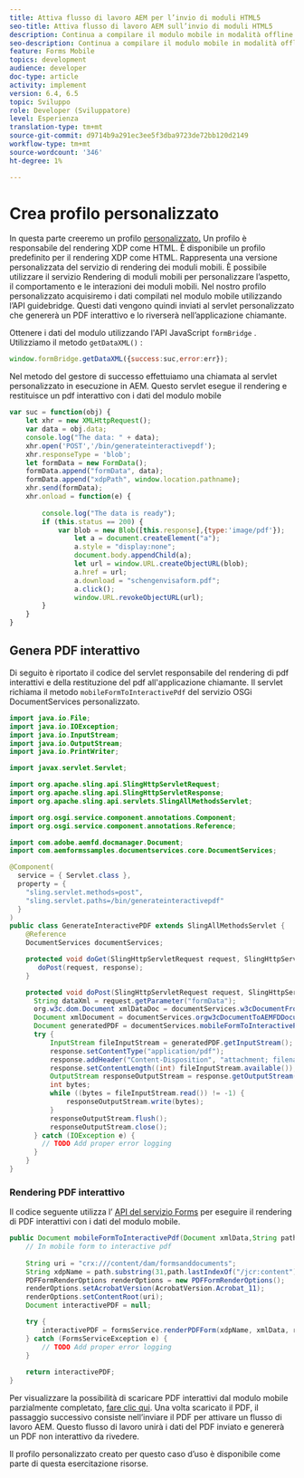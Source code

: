 ```yaml
---
title: Attiva flusso di lavoro AEM per l’invio di moduli HTML5
seo-title: Attiva flusso di lavoro AEM sull’invio di moduli HTML5
description: Continua a compilare il modulo mobile in modalità offline e invia il modulo mobile per attivare il flusso di lavoro AEM
seo-description: Continua a compilare il modulo mobile in modalità offline e invia il modulo mobile per attivare il flusso di lavoro AEM
feature: Forms Mobile
topics: development
audience: developer
doc-type: article
activity: implement
version: 6.4, 6.5
topic: Sviluppo
role: Developer (Sviluppatore)
level: Esperienza
translation-type: tm+mt
source-git-commit: d9714b9a291ec3ee5f3dba9723de72bb120d2149
workflow-type: tm+mt
source-wordcount: '346'
ht-degree: 1%

---
```



# Crea profilo personalizzato

In questa parte creeremo un profilo [personalizzato.](https://helpx.adobe.com/livecycle/help/mobile-forms/creating-profile.html) Un profilo è responsabile del rendering XDP come HTML. È disponibile un profilo predefinito per il rendering XDP come HTML. Rappresenta una versione personalizzata del servizio di rendering dei moduli mobili. È possibile utilizzare il servizio Rendering di moduli mobili per personalizzare l’aspetto, il comportamento e le interazioni dei moduli mobili. Nel nostro profilo personalizzato acquisiremo i dati compilati nel modulo mobile utilizzando l’API guidebridge. Questi dati vengono quindi inviati al servlet personalizzato che genererà un PDF interattivo e lo riverserà nell’applicazione chiamante.

Ottenere i dati del modulo utilizzando l&#39;API JavaScript `formBridge` . Utilizziamo il metodo `getDataXML()` :

```javascript
window.formBridge.getDataXML({success:suc,error:err});
```

Nel metodo del gestore di successo effettuiamo una chiamata al servlet personalizzato in esecuzione in AEM. Questo servlet esegue il rendering e restituisce un pdf interattivo con i dati del modulo mobile

```javascript
var suc = function(obj) {
    let xhr = new XMLHttpRequest();
    var data = obj.data;
    console.log("The data: " + data);
    xhr.open('POST','/bin/generateinteractivepdf');
    xhr.responseType = 'blob';
    let formData = new FormData();
    formData.append("formData", data);
    formData.append("xdpPath", window.location.pathname);
    xhr.send(formData);
    xhr.onload = function(e) {
        
        console.log("The data is ready");
        if (this.status == 200) {
            var blob = new Blob([this.response],{type:'image/pdf'});
                let a = document.createElement("a");
                a.style = "display:none";
                document.body.appendChild(a);
                let url = window.URL.createObjectURL(blob);
                a.href = url;
                a.download = "schengenvisaform.pdf";
                a.click();
                window.URL.revokeObjectURL(url);
        }
    }
}
```

## Genera PDF interattivo

Di seguito è riportato il codice del servlet responsabile del rendering di pdf interattivi e della restituzione del pdf all&#39;applicazione chiamante. Il servlet richiama il metodo `mobileFormToInteractivePdf` del servizio OSGi DocumentServices personalizzato.

```java
import java.io.File;
import java.io.IOException;
import java.io.InputStream;
import java.io.OutputStream;
import java.io.PrintWriter;

import javax.servlet.Servlet;

import org.apache.sling.api.SlingHttpServletRequest;
import org.apache.sling.api.SlingHttpServletResponse;
import org.apache.sling.api.servlets.SlingAllMethodsServlet;

import org.osgi.service.component.annotations.Component;
import org.osgi.service.component.annotations.Reference;

import com.adobe.aemfd.docmanager.Document;
import com.aemformssamples.documentservices.core.DocumentServices;

@Component(
  service = { Servlet.class }, 
  property = { 
    "sling.servlet.methods=post",
    "sling.servlet.paths=/bin/generateinteractivepdf" 
  }
)
public class GenerateInteractivePDF extends SlingAllMethodsServlet {
    @Reference
    DocumentServices documentServices;

    protected void doGet(SlingHttpServletRequest request, SlingHttpServletResponse response) { 
       doPost(request, response);
    }

    protected void doPost(SlingHttpServletRequest request, SlingHttpServletResponse response) {
      String dataXml = request.getParameter("formData");
      org.w3c.dom.Document xmlDataDoc = documentServices.w3cDocumentFromStrng(dataXml);
      Document xmlDocument = documentServices.orgw3cDocumentToAEMFDDocument(xmlDataDoc);
      Document generatedPDF = documentServices.mobileFormToInteractivePdf(xmlDocument,request.getParameter("xdpPath"));
      try {
          InputStream fileInputStream = generatedPDF.getInputStream();
          response.setContentType("application/pdf");
          response.addHeader("Content-Disposition", "attachment; filename=AemFormsRocks.pdf");
          response.setContentLength((int) fileInputStream.available());
          OutputStream responseOutputStream = response.getOutputStream();
          int bytes;
          while ((bytes = fileInputStream.read()) != -1) {
              responseOutputStream.write(bytes);
          }
          responseOutputStream.flush();
          responseOutputStream.close();
      } catch (IOException e) {
        // TODO Add proper error logging
      }
    }
}
```

### Rendering PDF interattivo

Il codice seguente utilizza l’ [API del servizio Forms](https://helpx.adobe.com/aem-forms/6/javadocs/com/adobe/fd/forms/api/FormsService.html) per eseguire il rendering di PDF interattivi con i dati del modulo mobile.

```java
public Document mobileFormToInteractivePdf(Document xmlData,String path) {
    // In mobile form to interactive pdf
    
    String uri = "crx:///content/dam/formsanddocuments";
    String xdpName = path.substring(31,path.lastIndexOf("/jcr:content"));
    PDFFormRenderOptions renderOptions = new PDFFormRenderOptions();
    renderOptions.setAcrobatVersion(AcrobatVersion.Acrobat_11);
    renderOptions.setContentRoot(uri);
    Document interactivePDF = null;

    try {
        interactivePDF = formsService.renderPDFForm(xdpName, xmlData, renderOptions);
    } catch (FormsServiceException e) {
        // TODO Add proper error logging
    }
    
    return interactivePDF;
}
```

Per visualizzare la possibilità di scaricare PDF interattivi dal modulo mobile parzialmente completato, [fare clic qui](https://forms.enablementadobe.com/content/dam/formsanddocuments/schengen.xdp/jcr:content).
Una volta scaricato il PDF, il passaggio successivo consiste nell’inviare il PDF per attivare un flusso di lavoro AEM. Questo flusso di lavoro unirà i dati del PDF inviato e genererà un PDF non interattivo da rivedere.

Il profilo personalizzato creato per questo caso d’uso è disponibile come parte di questa esercitazione risorse.
